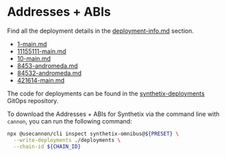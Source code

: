 # Addresses + ABIs

Find all the deployment details in the [deployment-info.md](deployment-info.md "mention") section.&#x20;

* [1-main.md](../deployment-info/1-main.md "mention")
* [11155111-main.md](../deployment-info/11155111-main.md "mention")
* [10-main.md](../deployment-info/10-main.md "mention")
* [8453-andromeda.md](../deployment-info/8453-andromeda.md "mention")
* [84532-andromeda.md](../deployment-info/84532-andromeda.md "mention")
* [421614-main.md](../deployment-info/421614-main.md "mention")

The code for deployments can be found in the [synthetix-deployments](https://github.com/synthetixio/synthetix-deployments) GitOps repository.

To download the Addresses + ABIs for Synthetix via the command line with `cannon`, you can run the following command:

```sh
npx @usecannon/cli inspect synthetix-omnibus@${PRESET} \
  --write-deployments ./deployments \
  --chain-id ${CHAIN_ID}
```
